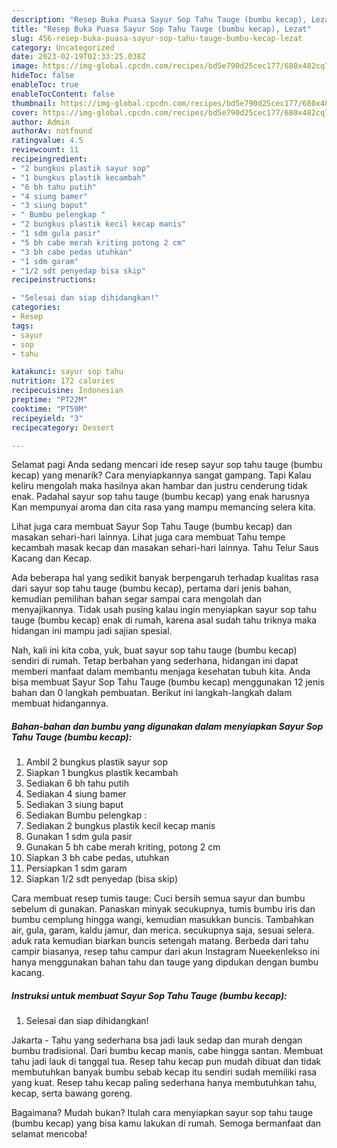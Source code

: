 ```yaml
---
description: "Resep Buka Puasa Sayur Sop Tahu Tauge (bumbu kecap), Lezat"
title: "Resep Buka Puasa Sayur Sop Tahu Tauge (bumbu kecap), Lezat"
slug: 456-resep-buka-puasa-sayur-sop-tahu-tauge-bumbu-kecap-lezat
category: Uncategorized
date: 2023-02-19T02:33:25.038Z
image: https://img-global.cpcdn.com/recipes/bd5e790d25cec177/680x482cq70/sayur-sop-tahu-tauge-bumbu-kecap-foto-resep-utama.jpg
hideToc: false
enableToc: true
enableTocContent: false
thumbnail: https://img-global.cpcdn.com/recipes/bd5e790d25cec177/680x482cq70/sayur-sop-tahu-tauge-bumbu-kecap-foto-resep-utama.jpg
cover: https://img-global.cpcdn.com/recipes/bd5e790d25cec177/680x482cq70/sayur-sop-tahu-tauge-bumbu-kecap-foto-resep-utama.jpg
author: Admin
authorAv: notfound
ratingvalue: 4.5
reviewcount: 11
recipeingredient:
- "2 bungkus plastik sayur sop"
- "1 bungkus plastik kecambah"
- "6 bh tahu putih"
- "4 siung bamer"
- "3 siung baput"
- " Bumbu pelengkap "
- "2 bungkus plastik kecil kecap manis"
- "1 sdm gula pasir"
- "5 bh cabe merah kriting potong 2 cm"
- "3 bh cabe pedas utuhkan"
- "1 sdm garam"
- "1/2 sdt penyedap bisa skip"
recipeinstructions:

- "Selesai dan siap dihidangkan!"
categories:
- Resep
tags:
- sayur
- sop
- tahu

katakunci: sayur sop tahu 
nutrition: 172 calories
recipecuisine: Indonesian
preptime: "PT22M"
cooktime: "PT59M"
recipeyield: "3"
recipecategory: Dessert

---
```



Selamat pagi Anda sedang mencari ide resep sayur sop tahu tauge (bumbu kecap) yang menarik? Cara menyiapkannya sangat gampang. Tapi Kalau keliru mengolah maka hasilnya akan hambar dan justru cenderung tidak enak. Padahal sayur sop tahu tauge (bumbu kecap) yang enak harusnya Kan mempunyai aroma dan cita rasa yang mampu memancing selera kita.


Lihat juga cara membuat Sayur Sop Tahu Tauge (bumbu kecap) dan masakan sehari-hari lainnya. Lihat juga cara membuat Tahu tempe kecambah masak kecap dan masakan sehari-hari lainnya. Tahu Telur Saus Kacang dan Kecap.

Ada beberapa hal yang sedikit banyak berpengaruh terhadap kualitas rasa dari sayur sop tahu tauge (bumbu kecap), pertama dari jenis bahan, kemudian pemilihan bahan segar sampai cara mengolah dan menyajikannya. Tidak usah pusing kalau ingin menyiapkan sayur sop tahu tauge (bumbu kecap) enak di rumah, karena asal sudah tahu triknya maka hidangan ini mampu jadi sajian spesial.


Nah, kali ini kita coba, yuk, buat sayur sop tahu tauge (bumbu kecap) sendiri di rumah. Tetap berbahan yang sederhana, hidangan ini dapat memberi manfaat dalam membantu menjaga kesehatan tubuh kita. Anda bisa membuat Sayur Sop Tahu Tauge (bumbu kecap) menggunakan 12 jenis bahan dan 0 langkah pembuatan. Berikut ini langkah-langkah dalam membuat hidangannya.

<!--inarticleads1-->

##### Bahan-bahan dan bumbu yang digunakan dalam menyiapkan Sayur Sop Tahu Tauge (bumbu kecap):

1. Ambil 2 bungkus plastik sayur sop
1. Siapkan 1 bungkus plastik kecambah
1. Sediakan 6 bh tahu putih
1. Sediakan 4 siung bamer
1. Sediakan 3 siung baput
1. Sediakan  Bumbu pelengkap :
1. Sediakan 2 bungkus plastik kecil kecap manis
1. Gunakan 1 sdm gula pasir
1. Gunakan 5 bh cabe merah kriting, potong 2 cm
1. Siapkan 3 bh cabe pedas, utuhkan
1. Persiapkan 1 sdm garam
1. Siapkan 1/2 sdt penyedap (bisa skip)


Cara membuat resep tumis tauge: Cuci bersih semua sayur dan bumbu sebelum di gunakan. Panaskan minyak secukupnya, tumis bumbu iris dan bumbu cemplung hingga wangi, kemudian masukkan buncis. Tambahkan air, gula, garam, kaldu jamur, dan merica. secukupnya saja, sesuai selera. aduk rata kemudian biarkan buncis setengah matang. Berbeda dari tahu campir biasanya, resep tahu campur dari akun Instagram Nueekenlekso ini hanya menggunakan bahan tahu dan tauge yang dipdukan dengan bumbu kacang. 

<!--inarticleads2-->

##### Instruksi untuk membuat Sayur Sop Tahu Tauge (bumbu kecap):


1. Selesai dan siap dihidangkan!

Jakarta - Tahu yang sederhana bsa jadi lauk sedap dan murah dengan bumbu tradisional. Dari bumbu kecap manis, cabe hingga santan. Membuat tahu jadi lauk di tanggal tua. Resep tahu kecap pun mudah dibuat dan tidak membutuhkan banyak bumbu sebab kecap itu sendiri sudah memiliki rasa yang kuat. Resep tahu kecap paling sederhana hanya membutuhkan tahu, kecap, serta bawang goreng. 

Bagaimana? Mudah bukan? Itulah cara menyiapkan sayur sop tahu tauge (bumbu kecap) yang bisa kamu lakukan di rumah. Semoga bermanfaat dan selamat mencoba!
